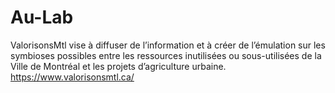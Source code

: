 # Au-Lab
ValorisonsMtl vise à diffuser de l’information et à créer de l’émulation sur les symbioses possibles entre les ressources inutilisées ou sous-utilisées de la Ville de Montréal et les projets d’agriculture urbaine.
https://www.valorisonsmtl.ca/
